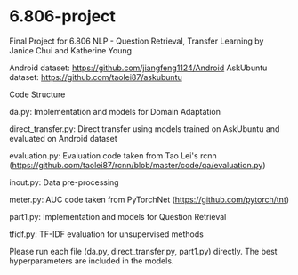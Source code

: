 # 6.806-project
Final Project for 6.806 NLP - Question Retrieval, Transfer Learning
by Janice Chui and Katherine Young

Android dataset: https://github.com/jiangfeng1124/Android
AskUbuntu dataset: https://github.com/taolei87/askubuntu

Code Structure

da.py: Implementation and models for Domain Adaptation

direct_transfer.py: Direct transfer using models trained on AskUbuntu and evaluated on Android dataset

evaluation.py: Evaluation code taken from Tao Lei's rcnn (https://github.com/taolei87/rcnn/blob/master/code/qa/evaluation.py)

inout.py: Data pre-processing

meter.py: AUC code taken from PyTorchNet (https://github.com/pytorch/tnt)

part1.py: Implementation and models for Question Retrieval

tfidf.py: TF-IDF evaluation for unsupervised methods

Please run each file (da.py, direct_transfer.py, part1.py) directly. The best hyperparameters are included in the models. 
